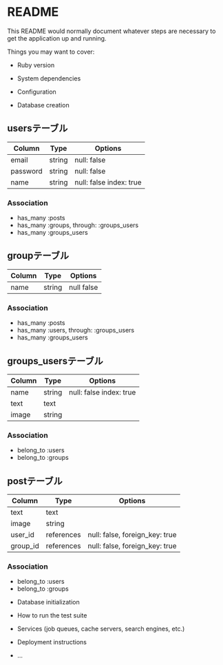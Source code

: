 # README

This README would normally document whatever steps are necessary to get the
application up and running.

Things you may want to cover:

* Ruby version

* System dependencies

* Configuration

* Database creation
## usersテーブル
|Column|Type|Options|
|------|----|-------|
|email|string|null: false|
|password|string|null: false|
|name|string|null: false index: true|
### Association
- has_many :posts 
- has_many :groups, through: :groups_users
- has_many :groups_users
## groupテーブル
|Column|Type|Options|
|------|----|-------|
|name|string|null false|

### Association
- has_many :posts 
- has_many :users, through: :groups_users
- has_many :groups_users
## groups_usersテーブル
|Column|Type|Options|
|------|----|-------|
|name|string|null: false index: true|
|text|text|
|image|string|

### Association
- belong_to :users
- belong_to :groups

## postテーブル
|Column|Type|Options|
|------|----|-------|
|text|text|
|image|string|
|user_id|references|null: false, foreign_key: true|
|group_id|references|null: false, foreign_key: true|
### Association
- belong_to :users
- belong_to :groups


* Database initialization

* How to run the test suite

* Services (job queues, cache servers, search engines, etc.)

* Deployment instructions

* ...
